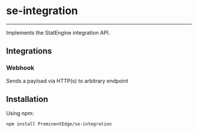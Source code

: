 
# se-integration
----------------
Implements the StatEngine integration API.

## Integrations

### Webhook

Sends a payload via HTTP(s) to arbitrary endpoint

## Installation

Using npm:
```
npm install ProminentEdge/se-integration
```
